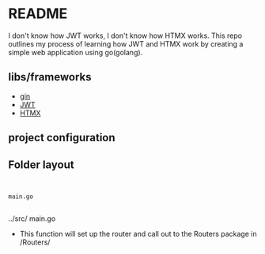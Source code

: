 # README

I don't know how JWT works, I don't know how HTMX works. This repo outlines my process of learning how JWT and HTMX work by creating a simple web application using go(golang). 

## libs/frameworks

- [gin](https://github.com/gin-gonic/gin)
- [JWT](https://pkg.go.dev/github.com/golang-jwt/jwt/v5)
- [HTMX](https://github.com/bigskysoftware/htmx)

## project configuration 

## Folder layout
```bash


main.go 



```



../src/ 
main.go 
  - This function will set up the router and call out to the Routers package in /Routers/
 
